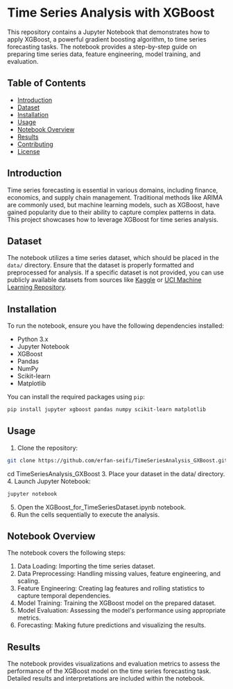 # Time Series Analysis with XGBoost

This repository contains a Jupyter Notebook that demonstrates how to apply XGBoost, a powerful gradient boosting algorithm, to time series forecasting tasks. The notebook provides a step-by-step guide on preparing time series data, feature engineering, model training, and evaluation.

## Table of Contents

- [Introduction](#introduction)
- [Dataset](#dataset)
- [Installation](#installation)
- [Usage](#usage)
- [Notebook Overview](#notebook-overview)
- [Results](#results)
- [Contributing](#contributing)
- [License](#license)

## Introduction

Time series forecasting is essential in various domains, including finance, economics, and supply chain management. Traditional methods like ARIMA are commonly used, but machine learning models, such as XGBoost, have gained popularity due to their ability to capture complex patterns in data. This project showcases how to leverage XGBoost for time series analysis.

## Dataset

The notebook utilizes a time series dataset, which should be placed in the `data/` directory. Ensure that the dataset is properly formatted and preprocessed for analysis. If a specific dataset is not provided, you can use publicly available datasets from sources like [Kaggle](https://www.kaggle.com/datasets) or [UCI Machine Learning Repository](https://archive.ics.uci.edu/ml/index.php).

## Installation

To run the notebook, ensure you have the following dependencies installed:

- Python 3.x
- Jupyter Notebook
- XGBoost
- Pandas
- NumPy
- Scikit-learn
- Matplotlib

You can install the required packages using `pip`:

```bash
pip install jupyter xgboost pandas numpy scikit-learn matplotlib
```

## Usage

1. Clone the repository:
```bash
git clone https://github.com/erfan-seifi/TimeSeriesAnalysis_GXBoost.git
```
cd TimeSeriesAnalysis_GXBoost
3. Place your dataset in the data/ directory.
4. Launch Jupyter Notebook:
```bash
jupyter notebook
```
5. Open the XGBoost_for_TimeSeriesDataset.ipynb notebook.
6. Run the cells sequentially to execute the analysis.

## Notebook Overview

The notebook covers the following steps:

1. Data Loading: Importing the time series dataset.
2. Data Preprocessing: Handling missing values, feature engineering, and scaling.
3. Feature Engineering: Creating lag features and rolling statistics to capture temporal dependencies.
4. Model Training: Training the XGBoost model on the prepared dataset.
5. Model Evaluation: Assessing the model's performance using appropriate metrics.
6. Forecasting: Making future predictions and visualizing the results.

## Results

The notebook provides visualizations and evaluation metrics to assess the performance of the XGBoost model on the time series forecasting task. Detailed results and interpretations are included within the notebook.



